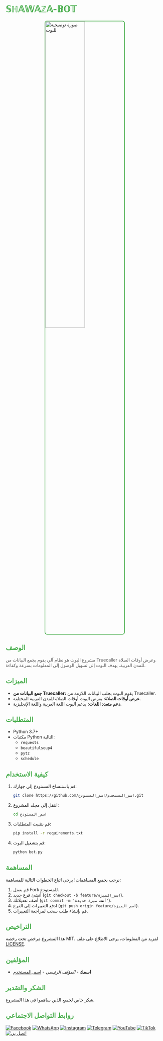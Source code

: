 # <span style="color: #4CAF50;">𝕊ℍ𝔸𝕎𝔸ℤ𝔸-𝔹𝕆𝕋</span>

<img src="https://link-to-your-image.com/image.png" alt="صورة توضيحية للبوت" style="border: 2px solid #4CAF50; border-radius: 8px; display: block; margin-left: auto; margin-right: auto; width: 50%;">

## <span style="color: #4CAF50;">الوصف</span>
<span style="color: #555;">مشروع البوت هو نظام آلي يقوم بجمع البيانات من Truecaller وعرض أوقات الصلاة للمدن العربية. يهدف البوت إلى تسهيل الوصول إلى المعلومات بسرعة وكفاءة.</span>

## <span style="color: #4CAF50;">الميزات</span>
- **جمع البيانات من Truecaller:** يقوم البوت بجلب البيانات اللازمة من Truecaller.
- **عرض أوقات الصلاة:** يعرض البوت أوقات الصلاة للمدن العربية المختلفة.
- **دعم متعدد اللغات:** يدعم البوت اللغة العربية واللغة الإنجليزية.

## <span style="color: #4CAF50;">المتطلبات</span>
- Python 3.7+
- مكتبات Python التالية:
  - `requests`
  - `beautifulsoup4`
  - `pytz`
  - `schedule`

## <span style="color: #4CAF50;">كيفية الاستخدام</span>
1. قم باستنساخ المستودع إلى جهازك:
    ```sh
    git clone https://github.com/اسم_المستخدم/اسم_المستودع.git
    ```
2. انتقل إلى مجلد المشروع:
    ```sh
    cd اسم_المستودع
    ```
3. قم بتثبيت المتطلبات:
    ```sh
    pip install -r requirements.txt
    ```
4. قم بتشغيل البوت:
    ```sh
    python bot.py
    ```

## <span style="color: #4CAF50;">المساهمة</span>
نرحب بجميع المساهمات! يرجى اتباع الخطوات التالية للمساهمة:
1. قم بعمل Fork للمستودع.
2. أنشئ فرع جديد (`git checkout -b feature/اسم_الميزة`).
3. أضف تعديلاتك (`git commit -m 'أضف ميزة جديدة'`).
4. ادفع التغييرات إلى الفرع (`git push origin feature/اسم_الميزة`).
5. قم بإنشاء طلب سحب لمراجعة التغييرات.

## <span style="color: #4CAF50;">التراخيص</span>
هذا المشروع مرخص تحت رخصة MIT. لمزيد من المعلومات، يرجى الاطلاع على ملف [LICENSE](LICENSE).

## <span style="color: #4CAF50;">المؤلفين</span>
- **اسمك** - *المؤلف الرئيسي* - [اسم_المستخدم](https://github.com/اسم_المستخدم)

## <span style="color: #4CAF50;">الشكر والتقدير</span>
شكر خاص لجميع الذين ساهموا في هذا المشروع.

## <span style="color: #4CAF50;">روابط التواصل الاجتماعي</span>
[![Facebook](https://img.shields.io/badge/Facebook-1877F2?style=for-the-badge&logo=facebook&logoColor=white)](https://facebook.com/اسم_المستخدم)
[![WhatsApp](https://img.shields.io/badge/WhatsApp-25D366?style=for-the-badge&logo=whatsapp&logoColor=white)](https://wa.me/رقم_الهاتف)
[![Instagram](https://img.shields.io/badge/Instagram-E4405F?style=for-the-badge&logo=instagram&logoColor=white)](https://instagram.com/اسم_المستخدم)
[![Telegram](https://img.shields.io/badge/Telegram-2CA5E0?style=for-the-badge&logo=telegram&logoColor=white)](https://t.me/اسم_المستخدم)
[![YouTube](https://img.shields.io/badge/YouTube-FF0000?style=for-the-badge&logo=youtube&logoColor=white)](https://youtube.com/channel/اسم_القناة)
[![TikTok](https://img.shields.io/badge/TikTok-000000?style=for-the-badge&logo=tiktok&logoColor=white)](https://tiktok.com/@اسم_المستخدم)
[![اتصل بي](https://img.shields.io/badge/Call_Me-34A853?style=for-the-badge&logo=phone&logoColor=white)](tel:رقم_الهاتف)

